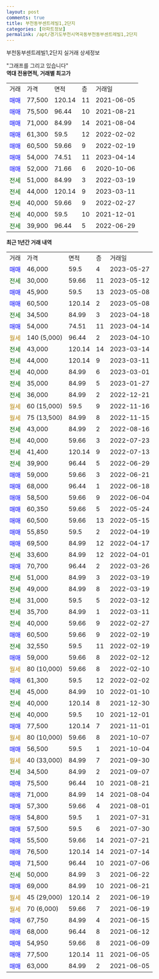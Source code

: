 ```yaml
---
layout: post
comments: true
title: 부천동부센트레빌1,2단지
categories: [아파트정보]
permalink: /apt/경기도부천시역곡동부천동부센트레빌1,2단지
---
```


부천동부센트레빌1,2단지 실거래 상세정보

<script type="text/javascript">
  google.charts.load('current', {'packages':['line', 'corechart']});
  google.charts.setOnLoadCallback(drawChart);

  function drawChart() {
    var data = new google.visualization.DataTable();
    data.addColumn('date', '거래일');
    data.addColumn('number', "매매");
    data.addColumn('number', "전세");
    data.addColumn('number', "전매");

    data.addRows([[new Date(Date.parse("2023-05-27")), 46000, null, null], [new Date(Date.parse("2023-05-12")), null, 30000, null], [new Date(Date.parse("2023-05-08")), 45900, null, null], [new Date(Date.parse("2023-05-08")), 60500, null, null], [new Date(Date.parse("2023-04-18")), null, 34500, null], [new Date(Date.parse("2023-04-14")), 54000, null, null], [new Date(Date.parse("2023-04-10")), null, null, null], [new Date(Date.parse("2023-03-14")), null, 43000, null], [new Date(Date.parse("2023-03-11")), null, 44000, null], [new Date(Date.parse("2023-03-01")), null, 40000, null], [new Date(Date.parse("2023-01-27")), null, 35000, null], [new Date(Date.parse("2022-12-21")), null, 36000, null], [new Date(Date.parse("2022-11-16")), null, null, null], [new Date(Date.parse("2022-11-15")), null, null, null], [new Date(Date.parse("2022-08-16")), null, 43000, null], [new Date(Date.parse("2022-07-23")), null, 40000, null], [new Date(Date.parse("2022-07-13")), null, 41400, null], [new Date(Date.parse("2022-06-29")), null, 39900, null], [new Date(Date.parse("2022-06-21")), 59000, null, null], [new Date(Date.parse("2022-06-18")), 68000, null, null], [new Date(Date.parse("2022-06-04")), 58500, null, null], [new Date(Date.parse("2022-05-24")), 60350, null, null], [new Date(Date.parse("2022-05-15")), 60500, null, null], [new Date(Date.parse("2022-04-19")), 55850, null, null], [new Date(Date.parse("2022-04-17")), 69500, null, null], [new Date(Date.parse("2022-04-01")), null, 33600, null], [new Date(Date.parse("2022-03-26")), 70700, null, null], [new Date(Date.parse("2022-03-19")), null, 51000, null], [new Date(Date.parse("2022-03-19")), null, 49000, null], [new Date(Date.parse("2022-03-12")), null, 31000, null], [new Date(Date.parse("2022-03-11")), null, 35700, null], [new Date(Date.parse("2022-02-27")), null, 40000, null], [new Date(Date.parse("2022-02-19")), 60500, null, null], [new Date(Date.parse("2022-02-19")), null, 32550, null], [new Date(Date.parse("2022-02-12")), 59000, null, null], [new Date(Date.parse("2022-02-10")), null, null, null], [new Date(Date.parse("2022-02-02")), 61300, null, null], [new Date(Date.parse("2022-01-10")), null, 45000, null], [new Date(Date.parse("2021-12-30")), null, 40000, null], [new Date(Date.parse("2021-12-01")), null, 40000, null], [new Date(Date.parse("2021-11-01")), 77500, null, null], [new Date(Date.parse("2021-10-07")), null, null, null], [new Date(Date.parse("2021-10-04")), 56500, null, null], [new Date(Date.parse("2021-09-30")), null, null, null], [new Date(Date.parse("2021-09-07")), null, 34500, null], [new Date(Date.parse("2021-08-21")), 75500, null, null], [new Date(Date.parse("2021-08-04")), 71000, null, null], [new Date(Date.parse("2021-08-01")), 57300, null, null], [new Date(Date.parse("2021-07-31")), 54800, null, null], [new Date(Date.parse("2021-07-30")), 57500, null, null], [new Date(Date.parse("2021-07-21")), 55500, null, null], [new Date(Date.parse("2021-07-14")), 76500, null, null], [new Date(Date.parse("2021-07-06")), 71500, null, null], [new Date(Date.parse("2021-06-22")), null, 50000, null], [new Date(Date.parse("2021-06-21")), 69000, null, null], [new Date(Date.parse("2021-06-19")), null, null, null], [new Date(Date.parse("2021-06-19")), null, null, null], [new Date(Date.parse("2021-06-15")), 67750, null, null], [new Date(Date.parse("2021-06-12")), 68000, null, null], [new Date(Date.parse("2021-06-09")), 54950, null, null], [new Date(Date.parse("2021-06-05")), 77500, null, null], [new Date(Date.parse("2021-06-05")), 63000, null, null]]);

    var options = {
      hAxis: {
        format: 'yyyy/MM/dd'
      },    
      lineWidth: 0,
      pointsVisible: true,    
      title: '최근 1년간 유형별 실거래가 분포',
      legend: { position: 'bottom' }
    };

    var formatter = new google.visualization.NumberFormat({pattern:'###,###'} );
    formatter.format(data, 1);
    formatter.format(data, 2);
    
    setTimeout(function() {
        var chart = new google.visualization.LineChart(document.getElementById('columnchart_material'));
        chart.draw(data, (options));
        document.getElementById('loading').style.display = 'none';
    }, 200);
  }
</script>


<div id="loading" style="z-index:20; display: block; margin-left: 0px">"그래프를 그리고 있습니다"</div>
<div id="columnchart_material" style="width: 95%; margin-left: 0px; display: block"></div>
<!-- contents start -->
<b>역대 전용면적, 거래별 최고가</b>
<table class="sortable">
    <tr>
      <td>거래</td>
      <td>가격</td>
      <td>면적</td>
      <td>층</td>
      <td>거래일</td>
    </tr>
        <tr>
          <td><a style="color: blue">매매</a></td>
          <td>77,500</td>
          <td>120.14</td>
          <td>11</td>
          <td>2021-06-05</td>
        </tr>            <tr>
          <td><a style="color: blue">매매</a></td>
          <td>75,500</td>
          <td>96.44</td>
          <td>10</td>
          <td>2021-08-21</td>
        </tr>            <tr>
          <td><a style="color: blue">매매</a></td>
          <td>71,000</td>
          <td>84.99</td>
          <td>14</td>
          <td>2021-08-04</td>
        </tr>            <tr>
          <td><a style="color: blue">매매</a></td>
          <td>61,300</td>
          <td>59.5</td>
          <td>12</td>
          <td>2022-02-02</td>
        </tr>            <tr>
          <td><a style="color: blue">매매</a></td>
          <td>60,500</td>
          <td>59.66</td>
          <td>9</td>
          <td>2022-02-19</td>
        </tr>            <tr>
          <td><a style="color: blue">매매</a></td>
          <td>54,000</td>
          <td>74.51</td>
          <td>11</td>
          <td>2023-04-14</td>
        </tr>            <tr>
          <td><a style="color: blue">매매</a></td>
          <td>52,000</td>
          <td>71.66</td>
          <td>6</td>
          <td>2020-10-06</td>
        </tr>        
        <tr>
              <td><a style="color: darkgreen">전세</a></td>
              <td>51,000</td>
              <td>84.99</td>
              <td>3</td>
              <td>2022-03-19</td>
            </tr>            <tr>
              <td><a style="color: darkgreen">전세</a></td>
              <td>44,000</td>
              <td>120.14</td>
              <td>9</td>
              <td>2023-03-11</td>
            </tr>            <tr>
              <td><a style="color: darkgreen">전세</a></td>
              <td>40,000</td>
              <td>59.66</td>
              <td>9</td>
              <td>2022-02-27</td>
            </tr>            <tr>
              <td><a style="color: darkgreen">전세</a></td>
              <td>40,000</td>
              <td>59.5</td>
              <td>10</td>
              <td>2021-12-01</td>
            </tr>            <tr>
              <td><a style="color: darkgreen">전세</a></td>
              <td>39,900</td>
              <td>96.44</td>
              <td>5</td>
              <td>2022-06-29</td>
            </tr>        
    
</table>

<b>최근 1년간 거래 내역</b>

<table class="sortable">
    <tr>
      <td>거래</td>
      <td>가격</td>
      <td>면적</td>
      <td>층</td>
      <td>거래일</td>
    </tr>
    <tr>
      <td><a style="color: blue">매매</a></td>
      <td>46,000</td>
      <td>59.5</td>
      <td>4</td>
      <td>2023-05-27</td>
    </tr>          <tr>
      <td><a style="color: darkgreen">전세</a></td>
      <td>30,000</td>
      <td>59.66</td>
      <td>11</td>
      <td>2023-05-12</td>
    </tr>          <tr>
      <td><a style="color: blue">매매</a></td>
      <td>45,900</td>
      <td>59.5</td>
      <td>13</td>
      <td>2023-05-08</td>
    </tr>          <tr>
      <td><a style="color: blue">매매</a></td>
      <td>60,500</td>
      <td>120.14</td>
      <td>2</td>
      <td>2023-05-08</td>
    </tr>          <tr>
      <td><a style="color: darkgreen">전세</a></td>
      <td>34,500</td>
      <td>84.99</td>
      <td>3</td>
      <td>2023-04-18</td>
    </tr>          <tr>
      <td><a style="color: blue">매매</a></td>
      <td>54,000</td>
      <td>74.51</td>
      <td>11</td>
      <td>2023-04-14</td>
    </tr>          <tr>
      <td><a style="color: darkgoldenrod">월세</a></td>
      <td>140 (5,000)</td>
      <td>96.44</td>
      <td>2</td>
      <td>2023-04-10</td>
    </tr>          <tr>
      <td><a style="color: darkgreen">전세</a></td>
      <td>43,000</td>
      <td>120.14</td>
      <td>14</td>
      <td>2023-03-14</td>
    </tr>          <tr>
      <td><a style="color: darkgreen">전세</a></td>
      <td>44,000</td>
      <td>120.14</td>
      <td>9</td>
      <td>2023-03-11</td>
    </tr>          <tr>
      <td><a style="color: darkgreen">전세</a></td>
      <td>40,000</td>
      <td>84.99</td>
      <td>6</td>
      <td>2023-03-01</td>
    </tr>          <tr>
      <td><a style="color: darkgreen">전세</a></td>
      <td>35,000</td>
      <td>84.99</td>
      <td>5</td>
      <td>2023-01-27</td>
    </tr>          <tr>
      <td><a style="color: darkgreen">전세</a></td>
      <td>36,000</td>
      <td>84.99</td>
      <td>2</td>
      <td>2022-12-21</td>
    </tr>          <tr>
      <td><a style="color: darkgoldenrod">월세</a></td>
      <td>60 (15,000)</td>
      <td>59.5</td>
      <td>9</td>
      <td>2022-11-16</td>
    </tr>          <tr>
      <td><a style="color: darkgoldenrod">월세</a></td>
      <td>75 (13,500)</td>
      <td>84.99</td>
      <td>8</td>
      <td>2022-11-15</td>
    </tr>          <tr>
      <td><a style="color: darkgreen">전세</a></td>
      <td>43,000</td>
      <td>84.99</td>
      <td>2</td>
      <td>2022-08-16</td>
    </tr>          <tr>
      <td><a style="color: darkgreen">전세</a></td>
      <td>40,000</td>
      <td>59.66</td>
      <td>3</td>
      <td>2022-07-23</td>
    </tr>          <tr>
      <td><a style="color: darkgreen">전세</a></td>
      <td>41,400</td>
      <td>120.14</td>
      <td>9</td>
      <td>2022-07-13</td>
    </tr>          <tr>
      <td><a style="color: darkgreen">전세</a></td>
      <td>39,900</td>
      <td>96.44</td>
      <td>5</td>
      <td>2022-06-29</td>
    </tr>          <tr>
      <td><a style="color: blue">매매</a></td>
      <td>59,000</td>
      <td>59.66</td>
      <td>3</td>
      <td>2022-06-21</td>
    </tr>          <tr>
      <td><a style="color: blue">매매</a></td>
      <td>68,000</td>
      <td>96.44</td>
      <td>1</td>
      <td>2022-06-18</td>
    </tr>          <tr>
      <td><a style="color: blue">매매</a></td>
      <td>58,500</td>
      <td>59.66</td>
      <td>9</td>
      <td>2022-06-04</td>
    </tr>          <tr>
      <td><a style="color: blue">매매</a></td>
      <td>60,350</td>
      <td>59.66</td>
      <td>5</td>
      <td>2022-05-24</td>
    </tr>          <tr>
      <td><a style="color: blue">매매</a></td>
      <td>60,500</td>
      <td>59.66</td>
      <td>13</td>
      <td>2022-05-15</td>
    </tr>          <tr>
      <td><a style="color: blue">매매</a></td>
      <td>55,850</td>
      <td>59.5</td>
      <td>2</td>
      <td>2022-04-19</td>
    </tr>          <tr>
      <td><a style="color: blue">매매</a></td>
      <td>69,500</td>
      <td>84.99</td>
      <td>12</td>
      <td>2022-04-17</td>
    </tr>          <tr>
      <td><a style="color: darkgreen">전세</a></td>
      <td>33,600</td>
      <td>84.99</td>
      <td>12</td>
      <td>2022-04-01</td>
    </tr>          <tr>
      <td><a style="color: blue">매매</a></td>
      <td>70,700</td>
      <td>96.44</td>
      <td>2</td>
      <td>2022-03-26</td>
    </tr>          <tr>
      <td><a style="color: darkgreen">전세</a></td>
      <td>51,000</td>
      <td>84.99</td>
      <td>3</td>
      <td>2022-03-19</td>
    </tr>          <tr>
      <td><a style="color: darkgreen">전세</a></td>
      <td>49,000</td>
      <td>84.99</td>
      <td>8</td>
      <td>2022-03-19</td>
    </tr>          <tr>
      <td><a style="color: darkgreen">전세</a></td>
      <td>31,000</td>
      <td>59.5</td>
      <td>5</td>
      <td>2022-03-12</td>
    </tr>          <tr>
      <td><a style="color: darkgreen">전세</a></td>
      <td>35,700</td>
      <td>84.99</td>
      <td>1</td>
      <td>2022-03-11</td>
    </tr>          <tr>
      <td><a style="color: darkgreen">전세</a></td>
      <td>40,000</td>
      <td>59.66</td>
      <td>9</td>
      <td>2022-02-27</td>
    </tr>          <tr>
      <td><a style="color: blue">매매</a></td>
      <td>60,500</td>
      <td>59.66</td>
      <td>9</td>
      <td>2022-02-19</td>
    </tr>          <tr>
      <td><a style="color: darkgreen">전세</a></td>
      <td>32,550</td>
      <td>59.5</td>
      <td>11</td>
      <td>2022-02-19</td>
    </tr>          <tr>
      <td><a style="color: blue">매매</a></td>
      <td>59,000</td>
      <td>59.66</td>
      <td>8</td>
      <td>2022-02-12</td>
    </tr>          <tr>
      <td><a style="color: darkgoldenrod">월세</a></td>
      <td>80 (10,000)</td>
      <td>59.66</td>
      <td>8</td>
      <td>2022-02-10</td>
    </tr>          <tr>
      <td><a style="color: blue">매매</a></td>
      <td>61,300</td>
      <td>59.5</td>
      <td>12</td>
      <td>2022-02-02</td>
    </tr>          <tr>
      <td><a style="color: darkgreen">전세</a></td>
      <td>45,000</td>
      <td>84.99</td>
      <td>10</td>
      <td>2022-01-10</td>
    </tr>          <tr>
      <td><a style="color: darkgreen">전세</a></td>
      <td>40,000</td>
      <td>120.14</td>
      <td>8</td>
      <td>2021-12-30</td>
    </tr>          <tr>
      <td><a style="color: darkgreen">전세</a></td>
      <td>40,000</td>
      <td>59.5</td>
      <td>10</td>
      <td>2021-12-01</td>
    </tr>          <tr>
      <td><a style="color: blue">매매</a></td>
      <td>77,500</td>
      <td>120.14</td>
      <td>7</td>
      <td>2021-11-01</td>
    </tr>          <tr>
      <td><a style="color: darkgoldenrod">월세</a></td>
      <td>80 (10,000)</td>
      <td>59.66</td>
      <td>8</td>
      <td>2021-10-07</td>
    </tr>          <tr>
      <td><a style="color: blue">매매</a></td>
      <td>56,500</td>
      <td>59.5</td>
      <td>1</td>
      <td>2021-10-04</td>
    </tr>          <tr>
      <td><a style="color: darkgoldenrod">월세</a></td>
      <td>40 (33,000)</td>
      <td>84.99</td>
      <td>7</td>
      <td>2021-09-30</td>
    </tr>          <tr>
      <td><a style="color: darkgreen">전세</a></td>
      <td>34,500</td>
      <td>84.99</td>
      <td>2</td>
      <td>2021-09-07</td>
    </tr>          <tr>
      <td><a style="color: blue">매매</a></td>
      <td>75,500</td>
      <td>96.44</td>
      <td>10</td>
      <td>2021-08-21</td>
    </tr>          <tr>
      <td><a style="color: blue">매매</a></td>
      <td>71,000</td>
      <td>84.99</td>
      <td>14</td>
      <td>2021-08-04</td>
    </tr>          <tr>
      <td><a style="color: blue">매매</a></td>
      <td>57,300</td>
      <td>59.66</td>
      <td>4</td>
      <td>2021-08-01</td>
    </tr>          <tr>
      <td><a style="color: blue">매매</a></td>
      <td>54,800</td>
      <td>59.5</td>
      <td>1</td>
      <td>2021-07-31</td>
    </tr>          <tr>
      <td><a style="color: blue">매매</a></td>
      <td>57,500</td>
      <td>59.5</td>
      <td>6</td>
      <td>2021-07-30</td>
    </tr>          <tr>
      <td><a style="color: blue">매매</a></td>
      <td>55,500</td>
      <td>59.66</td>
      <td>14</td>
      <td>2021-07-21</td>
    </tr>          <tr>
      <td><a style="color: blue">매매</a></td>
      <td>76,500</td>
      <td>120.14</td>
      <td>14</td>
      <td>2021-07-14</td>
    </tr>          <tr>
      <td><a style="color: blue">매매</a></td>
      <td>71,500</td>
      <td>96.44</td>
      <td>10</td>
      <td>2021-07-06</td>
    </tr>          <tr>
      <td><a style="color: darkgreen">전세</a></td>
      <td>50,000</td>
      <td>84.99</td>
      <td>3</td>
      <td>2021-06-22</td>
    </tr>          <tr>
      <td><a style="color: blue">매매</a></td>
      <td>69,000</td>
      <td>84.99</td>
      <td>10</td>
      <td>2021-06-21</td>
    </tr>          <tr>
      <td><a style="color: darkgoldenrod">월세</a></td>
      <td>45 (29,000)</td>
      <td>120.14</td>
      <td>2</td>
      <td>2021-06-19</td>
    </tr>          <tr>
      <td><a style="color: darkgoldenrod">월세</a></td>
      <td>70 (6,000)</td>
      <td>59.66</td>
      <td>7</td>
      <td>2021-06-19</td>
    </tr>          <tr>
      <td><a style="color: blue">매매</a></td>
      <td>67,750</td>
      <td>84.99</td>
      <td>4</td>
      <td>2021-06-15</td>
    </tr>          <tr>
      <td><a style="color: blue">매매</a></td>
      <td>68,000</td>
      <td>96.44</td>
      <td>8</td>
      <td>2021-06-12</td>
    </tr>          <tr>
      <td><a style="color: blue">매매</a></td>
      <td>54,950</td>
      <td>59.66</td>
      <td>8</td>
      <td>2021-06-09</td>
    </tr>          <tr>
      <td><a style="color: blue">매매</a></td>
      <td>77,500</td>
      <td>120.14</td>
      <td>11</td>
      <td>2021-06-05</td>
    </tr>          <tr>
      <td><a style="color: blue">매매</a></td>
      <td>63,000</td>
      <td>84.99</td>
      <td>2</td>
      <td>2021-06-05</td>
    </tr>      </table>
<!-- contents end -->    


